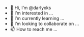 - 👋 Hi, I’m @darlyxks
- 👀 I’m interested in ...
- 🌱 I’m currently learning ...
- 💞️ I’m looking to collaborate on ...
- 📫 How to reach me ...

<!---
darlyxks/darlyxks is a ✨ special ✨ repository because its `README.md` (this file) appears on your GitHub profile.
You can click the Preview link to take a look at your changes.
--->
